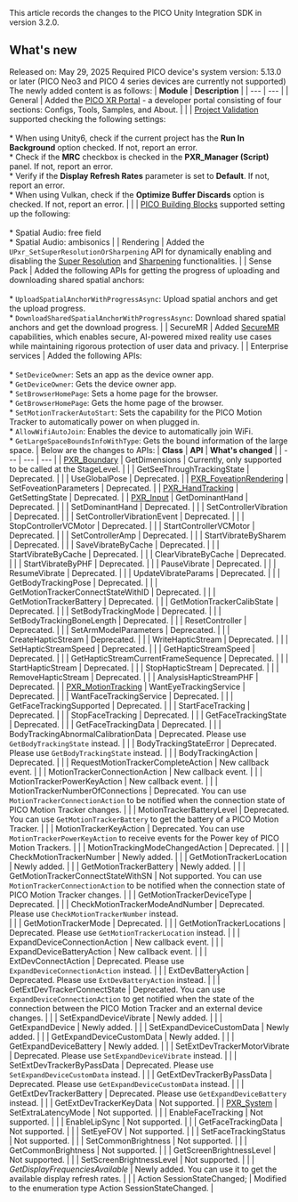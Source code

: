 This article records the changes to the PICO Unity Integration SDK in version 3.2.0.
## What's new
Released on: May 29, 2025
Required PICO device's system version: 5.13.0 or later (PICO Neo3 and PICO 4 series devices are currently not supported)
The newly added content is as follows:
| **Module** | **Description** |
| --- | --- |
| General | Added the [PICO XR Portal](/document/unity/pico-xr-portal) - a developer portal consisting of four sections: Configs, Tools, Samples, and About. |
|  | [Project Validation](/document/unity/project-validation/) supported checking the following settings: <br>  <br> * When using Unity6, check if the current project has the **Run In Background** option checked. If not, report an error. <br> * Check if the **MRC** checkbox is checked in the **PXR_Manager (Script)** panel. If not, report an error. <br> *  Verify if the **Display Refresh Rates** parameter is set to **Default**. If not, report an error. <br> *  When using Vulkan, check if the **Optimize Buffer Discards** option is checked. If not, report an error. |
|  | [PICO Building Blocks](/document/unity/pico-building-blocks) supported setting up the following: <br>  <br> * Spatial Audio: free field <br> * Spatial Audio: ambisonics |
| Rendering | Added the `UPxr_SetSuperResolutionOrSharpening` API for dynamically enabling and disabling the [Super Resolution](/document/unity/super-resolution) and [Sharpening](/document/unity/sharpening) functionalities. |
| Sense Pack | Added the following APIs for getting the progress of uploading and downloading shared spatial anchors: <br>  <br> * `UploadSpatialAnchorWithProgressAsync`: Upload spatial anchors and get the upload progress. <br> * `DownloadSharedSpatialAnchorWithProgressAsync`: Download shared spatial anchors and get the download progress. |
| SecureMR | Added [SecureMR](/document/unity/securemr-overview) capabilities, which enables secure, AI-powered mixed reality use cases while maintaining rigorous protection of user data and privacy. |
| Enterprise services | Added the following APIs: <br>  <br> * `SetDeviceOwner`: Sets an app as the device owner app. <br> * `GetDeviceOwner`: Gets the device owner app. <br> * `SetBrowserHomePage`: Sets a home page for the browser. <br> * `GetBrowserHomePage`: Gets the home page of the browser. <br> * `SetMotionTrackerAutoStart`: Sets the capability for the PICO Motion Tracker to automatically power on when plugged in. <br> * `AllowWifiAutoJoin`: Enables the device to automatically join WiFi. <br> * `GetLargeSpaceBoundsInfoWithType`: Gets the bound information of the large space. |
Below are the changes to APIs:
| **Class** | **API** | **What's changed** |
| --- | --- | --- |
| [PXR_Boundary](/reference/unity/client-api/PXR_Boundary) | GetDimensions | Currently, only supported to be called at the StageLevel. |
|  | GetSeeThroughTrackingState | Deprecated. |
|  | UseGlobalPose | Deprecated. |
| [PXR_FoveationRendering](/reference/unity/client-api/PXR_FoveationRendering/) | SetFoveationParameters | Deprecated. |
| [PXR_HandTracking](/reference/unity/client-api/PXR_HandTracking/) | GetSettingState | Deprecated. |
| [PXR_Input](/reference/unity/client-api/PXR_Input/) | GetDominantHand | Deprecated. |
|  | SetDominantHand | Deprecated. |
|  | SetControllerVibration | Deprecated. |
|  | SetControllerVibrationEvent | Deprecated. |
|  | StopControllerVCMotor | Deprecated. |
|  | StartControllerVCMotor | Deprecated. |
|  | SetControllerAmp | Deprecated. |
|  | StartVibrateBySharem | Deprecated. |
|  | SaveVibrateByCache | Deprecated. |
|  | StartVibrateByCache | Deprecated. |
|  | ClearVibrateByCache | Deprecated. |
|  | StartVibrateByPHF | Deprecated. |
|  | PauseVibrate | Deprecated. |
|  | ResumeVibrate | Deprecated. |
|  | UpdateVibrateParams | Deprecated. |
|  | GetBodyTrackingPose | Deprecated. |
|  | GetMotionTrackerConnectStateWithID | Deprecated. |
|  | GetMotionTrackerBattery | Deprecated. |
|  | GetMotionTrackerCalibState | Deprecated. |
|  | SetBodyTrackingMode | Deprecated. |
|  | SetBodyTrackingBoneLength | Deprecated. |
|  | ResetController | Deprecated. |
|  | SetArmModelParameters | Deprecated. |
|  | CreateHapticStream | Deprecated. |
|  | WriteHapticStream | Deprecated. |
|  | SetHapticStreamSpeed | Deprecated. |
|  | GetHapticStreamSpeed | Deprecated. |
|  | GetHapticStreamCurrentFrameSequence | Deprecated. |
|  | StartHapticStream | Deprecated. |
|  | StopHapticStream | Deprecated. |
|  | RemoveHapticStream | Deprecated. |
|  | AnalysisHapticStreamPHF | Deprecated. |
| [PXR_MotionTracking](/reference/unity/client-api/PXR_MotionTracking/) | WantEyeTrackingService | Deprecated. |
|  | WantFaceTrackingService | Deprecated. |
|  | GetFaceTrackingSupported | Deprecated. |
|  | StartFaceTracking | Deprecated. |
|  | StopFaceTracking | Deprecated. |
|  | GetFaceTrackingState | Deprecated. |
|  | GetFaceTrackingData | Deprecated. |
|  | BodyTrackingAbnormalCalibrationData | Deprecated. Please use `GetBodyTrackingState` instead. |
|  | BodyTrackingStateError | Deprecated. Please use `GetBodyTrackingState` instead. |
|  | BodyTrackingAction | Deprecated. |
|  | RequestMotionTrackerCompleteAction | New callback event. |
|  | MotionTrackerConnectionAction | New callback event. |
|  | MotionTrackerPowerKeyAction | New callback event. |
|  | MotionTrackerNumberOfConnections | Deprecated. You can use `MotionTrackerConnectionAction` to be notified when the connection state of PICO Motion Tracker changes. |
|  | MotionTrackerBatteryLevel | Deprecated. You can use `GetMotionTrackerBattery` to get the battery of a PICO Motion Tracker. |
|  | MotionTrackerKeyAction | Deprecated. You can use `MotionTrackerPowerKeyAction` to receive events for the Power key of PICO Motion Trackers. |
|  | MotionTrackingModeChangedAction | Deprecated. |
|  | CheckMotionTrackerNumber | Newly added. |
|  | GetMotionTrackerLocation | Newly added. |
|  | GetMotionTrackerBattery | Newly added. |
|  | GetMotionTrackerConnectStateWithSN | Not supported. You can use `MotionTrackerConnectionAction` to be notified when the connection state of PICO Motion Tracker changes. |
|  | GetMotionTrackerDeviceType | Deprecated. |
|  | CheckMotionTrackerModeAndNumber | Deprecated. Please use `CheckMotionTrackerNumber` instead. <br>  |
|  | GetMotionTrackerMode | Deprecated. |
|  | GetMotionTrackerLocations | Deprecated. Please use `GetMotionTrackerLocation` instead. |
|  | ExpandDeviceConnectionAction | New callback event. |
|  | ExpandDeviceBatteryAction | New callback event. |
|  | ExtDevConnectAction | Deprecated. Please use `ExpandDeviceConnectionAction` instead. |
|  | ExtDevBatteryAction | Deprecated. Please use `ExtDevBatteryAction` instead. |
|  | GetExtDevTrackerConnectState | Deprecated. You can use `ExpandDeviceConnectionAction` to get notified when the state of the connection between the PICO Motion Tracker and an external device changes. |
|  | SetExpandDeviceVibrate | Newly added. |
|  | GetExpandDevice | Newly added. |
|  | SetExpandDeviceCustomData | Newly added. |
|  | GetExpandDeviceCustomData | Newly added. |
|  | GetExpandDeviceBattery | Newly added. |
|  | SetExtDevTrackerMotorVibrate | Deprecated. Please use `SetExpandDeviceVibrate` instead. |
|  | SetExtDevTrackerByPassData | Deprecated. Please use `SetExpandDeviceCustomData` instead. |
|  | GetExtDevTrackerByPassData | Deprecated. Please use `GetExpandDeviceCustomData` instead. |
|  | GetExtDevTrackerBattery | Deprecated. Please use `GetExpandDeviceBattery` instead. |
|  | GetExtDevTrackerKeyData | Not supported. |
| [PXR_System](/reference/unity/client-api/PXR_System/) | SetExtraLatencyMode | Not supported. |
|  | EnableFaceTracking | Not supported. |
|  | EnableLipSync | Not supported. |
|  | GetFaceTrackingData | Not supported. |
|  | SetEyeFOV | Not supported. |
|  | SetFaceTrackingStatus | Not supported. |
|  | SetCommonBrightness | Not supported. |
|  | GetCommonBrightness | Not supported. |
|  | GetScreenBrightnessLevel | Not supported. |
|  | SetScreenBrightnessLevel | Not supported. |
|  | *GetDisplayFrequenciesAvailable* | Newly added. You can use it to get the available display refresh rates. |
|  | Action<int> SessionStateChanged; | Modified to the enumeration type Action<XrSessionState> SessionStateChanged. |

